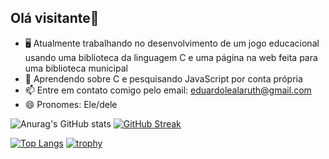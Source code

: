 ## Olá visitante👋
- 🖥️ Atualmente trabalhando no desenvolvimento de um jogo educacional usando uma biblioteca da linguagem C e uma página na web feita para uma biblioteca municipal
- 🌱 Aprendendo sobre C e pesquisando JavaScript por conta própria
- 📫 Entre em contato comigo pelo email: eduardolealaruth@gmail.com
- 😄 Pronomes: Ele/dele

![Anurag's GitHub stats](https://github-readme-stats.vercel.app/api?username=EduLeal&show_icons=true&theme=tokyonight ) 
[![GitHub Streak](https://github-readme-streak-stats.herokuapp.com?user=EduLeal&theme=tokyonight )](https://git.io/streak-stats)

[![Top Langs](https://github-readme-stats.vercel.app/api/top-langs/?username=EduLeal&theme=tokyonight )](https://github.com/anuraghazra/github-readme-stats)
[![trophy](https://github-profile-trophy.vercel.app/?username=EduLeal&theme=tokyonight
)](https://github.com/ryo-ma/github-profile-trophy)



<!--
**EduLeal/EduLeal** is a ✨ _special_ ✨ repository because its `README.md` (this file) appears on your GitHub profile.

Here are some ideas to get you started:

- 🔭 I’m currently working on ...
- 🌱 I’m currently learning ...
- 👯 I’m looking to collaborate on ...
- 🤔 I’m looking for help with ...
- 💬 Ask me about ...
- 📫 How to reach me: ...
- 😄 Pronouns: ...
- ⚡ Fun fact: ...
-->
